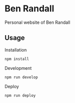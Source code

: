 # Ben Randall

Personal website of Ben Randall

## Usage

Installation
```shell
npm install
```

Development
```shell
npm run develop
```

Deploy
```shell
npm run deploy
```
